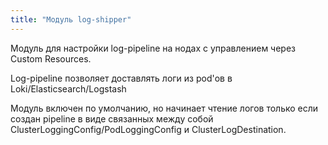 ```yaml
---
title: "Модуль log-shipper"
---
```


Модуль для настройки log-pipeline на нодах с управлением через Custom Resources.

Log-pipeline позволяет доставлять логи из pod'ов в Loki/Elasticsearch/Logstash

Модуль включен по умолчанию, но начинает чтение логов только если создан pipeline в виде связанных между собой ClusterLoggingConfig/PodLoggingConfig и ClusterLogDestination.
